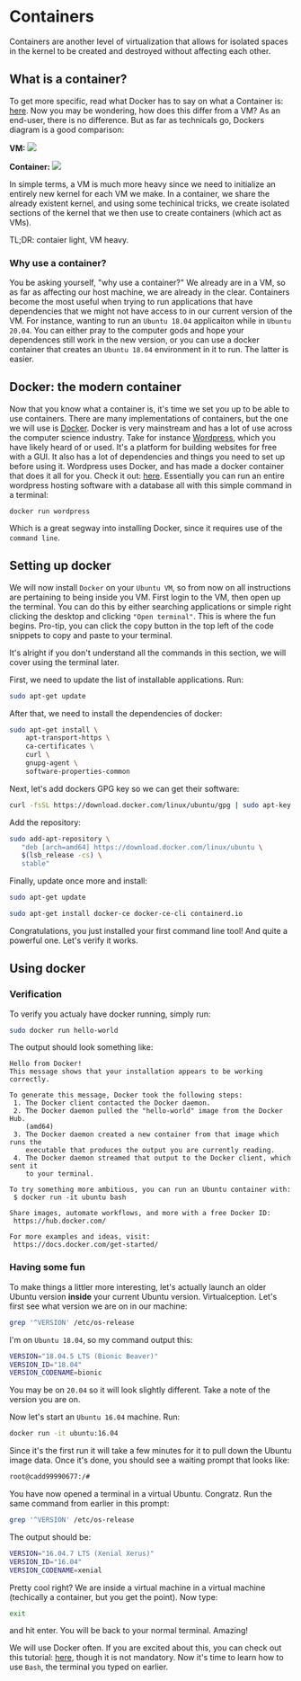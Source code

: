 # Containers

Containers are another level of virtualization that allows for isolated spaces in the kernel
to be created and destroyed without affecting each other. 

## What is a container?

To get more specific, read what Docker has to say on what a Container is: [here](https://www.docker.com/resources/what-container).
Now you may be wondering, how does this differ from a VM? As an end-user, there is no difference. But as 
far as technicals go, Dockers diagram is a good comparison:

**VM:**
![](./vm.png)

**Container:**
![](./container.png )

In simple terms, a VM is much more heavy since we need to initialize an entirely new kernel for each VM we make.
In a container, we share the already existent kernel, and using some techinical tricks, we create isolated sections
of the kernel that we then use to create containers (which act as VMs). 

TL;DR: contaier light, VM heavy.

### Why use a container?

You be asking yourself, "why use a container?" We already are in a VM, so as far as affecting our host machine, we are
already in the clear. Containers become the most useful when trying to run applications that have dependencies that
we might not have access to in our current version of the VM. For instance, wanting to run an `Ubuntu 18.04` applicaiton
while in `Ubuntu 20.04`. You can either pray to the computer gods and hope your dependences still work in the new version,
or you can use a docker container that creates an `Ubuntu 18.04` environment in it to run. The latter is easier. 

## Docker: the modern container 

Now that you know what a container is, it's time we set you up to be able to use containers. There are many implementations
of containers, but the one we will use is [Docker](https://www.docker.com/why-docker). Docker is very mainstream and 
has a lot of use across the computer science industry. Take for instance [Wordpress](https://wordpress.com/), which you
have likely heard of or used. It's a platform for building websites for free with a GUI. It also has a lot of 
dependencies and things you need to set up before using it. Wordpress uses Docker, and has made a docker container
that does it all for you. Check it out: [here](https://hub.docker.com/_/wordpress). Essentially you can run an entire
wordpress hosting software with a database all with this simple command in a terminal:
```docker
docker run wordpress
```

Which is a great segway into installing Docker, since it requires use of the `command line`.

## Setting up docker

We will now install `Docker` on your `Ubuntu VM`, so from now on all instructions are pertaining to being inside
you VM. First login to the VM, then open up the terminal. You can do this by either searching applications or 
simple right clicking the desktop and clicking `"Open terminal"`. This is where the fun begins. Pro-tip,
you can click the copy button in the top left of the code snippets to copy and paste to your terminal.

It's alright if you don't understand all the commands in this section, we will cover using the terminal later.

First, we need to update the list of installable applications. Run:
```bash
sudo apt-get update
```

After that, we need to install the dependencies of docker:
```bash
sudo apt-get install \
    apt-transport-https \
    ca-certificates \
    curl \
    gnupg-agent \
    software-properties-common
```

Next, let's add dockers GPG key so we can get their software:
```bash
curl -fsSL https://download.docker.com/linux/ubuntu/gpg | sudo apt-key add -
```

Add the repository:
```bash
sudo add-apt-repository \
   "deb [arch=amd64] https://download.docker.com/linux/ubuntu \
   $(lsb_release -cs) \
   stable"
```

Finally, update once more and install:
```bash
sudo apt-get update
```
```bash
sudo apt-get install docker-ce docker-ce-cli containerd.io
```

Congratulations, you just installed your first command line tool! And quite a powerful one.
Let's verify it works.

## Using docker 

### Verification

To verify you actualy have docker running, simply run:
```bash
sudo docker run hello-world
```

The output should look something like:
```
Hello from Docker!
This message shows that your installation appears to be working correctly.

To generate this message, Docker took the following steps:
 1. The Docker client contacted the Docker daemon.
 2. The Docker daemon pulled the "hello-world" image from the Docker Hub.
    (amd64)
 3. The Docker daemon created a new container from that image which runs the
    executable that produces the output you are currently reading.
 4. The Docker daemon streamed that output to the Docker client, which sent it
    to your terminal.

To try something more ambitious, you can run an Ubuntu container with:
 $ docker run -it ubuntu bash

Share images, automate workflows, and more with a free Docker ID:
 https://hub.docker.com/

For more examples and ideas, visit:
 https://docs.docker.com/get-started/
```

### Having some fun

To make things a littler more interesting, let's actually launch an older Ubuntu version **inside** your
current Ubuntu version. Virtualception. Let's first see what version we are on in our machine:
```bash
grep '^VERSION' /etc/os-release
```
I'm on `Ubuntu 18.04`, so my command output this:
```bash
VERSION="18.04.5 LTS (Bionic Beaver)"
VERSION_ID="18.04"
VERSION_CODENAME=bionic
```
You may be on `20.04` so it will look slightly different. Take a note of the version you are on. 


Now let's start an `Ubuntu 16.04` machine. Run:
```bash
docker run -it ubuntu:16.04
```
Since it's the first run it will take a few minutes for it to pull down the Ubuntu image data. 
Once it's done, you should see a waiting prompt that looks like:
```bash
root@cadd99990677:/#
```
You have now opened a terminal in a virtual Ubuntu. Congratz. Run the same command from earlier in this prompt:
```bash
grep '^VERSION' /etc/os-release
```
The output should be:
```bash
VERSION="16.04.7 LTS (Xenial Xerus)"
VERSION_ID="16.04"
VERSION_CODENAME=xenial
```
Pretty cool right? We are inside a virtual machine in a virtual machine (techically a container, but you get the point).
Now type:
```bash
exit
```
and hit enter. You will be back to your normal terminal. Amazing! 

We will use Docker often. If you are excited about this, you can check out this tutorial: [here](https://docs.docker.com/get-started/02_our_app/),
though it is not mandatory. Now it's time to learn how to use `Bash`, the terminal you typed on earlier. 